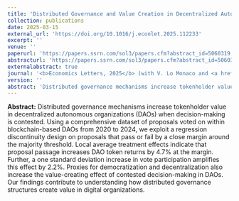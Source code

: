 ```yaml
---
title: 'Distributed Governance and Value Creation in Decentralized Autonomous Organizations: Evidence from a Regression Discontinuity Design'
collection: publications
date: 2025-03-15
external_url: 'https://doi.org/10.1016/j.econlet.2025.112233'
excerpt: ''
venue: ''
paperurl: 'https://papers.ssrn.com/sol3/papers.cfm?abstract_id=5060319'
abstracturl: 'https://papers.ssrn.com/sol3/papers.cfm?abstract_id=5060319'
externalabstract: true
journal: '<b>Economics Letters, 2025</b> (with V. Lo Monaco and <a href="https://scholar.google.it/citations?user=Sa8sBkoAAAAJ&hl=en">S. Vismara</a>)'
version: ''
abstract: 'Distributed governance mechanisms increase tokenholder value in decentralized autonomous organizations (DAOs) when decision-making is contested. Using a comprehensive dataset of proposals voted on within blockchain-based DAOs from 2020 to 2024, we exploit a regression discontinuity design on proposals that pass or fail by a close margin around the majority threshold. Local average treatment effects indicate that proposal passage increases DAO token returns by 4.7% at the margin. Further, a one standard deviation increase in vote participation amplifies this effect by 2.2%. Proxies for democratization and decentralization also increase the value-creating effect of contested decision-making in DAOs. Our findings contribute to understanding how distributed governance structures create value in digital organizations. '
---
```


<strong>Abstract:</strong> Distributed governance mechanisms increase tokenholder value in decentralized autonomous organizations (DAOs) when decision-making is contested. Using a comprehensive dataset of proposals voted on within blockchain-based DAOs from 2020 to 2024, we exploit a regression discontinuity design on proposals that pass or fail by a close margin around the majority threshold. Local average treatment effects indicate that proposal passage increases DAO token returns by 4.7% at the margin. Further, a one standard deviation increase in vote participation amplifies this effect by 2.2%. Proxies for democratization and decentralization also increase the value-creating effect of contested decision-making in DAOs. Our findings contribute to understanding how distributed governance structures create value in digital organizations. 

